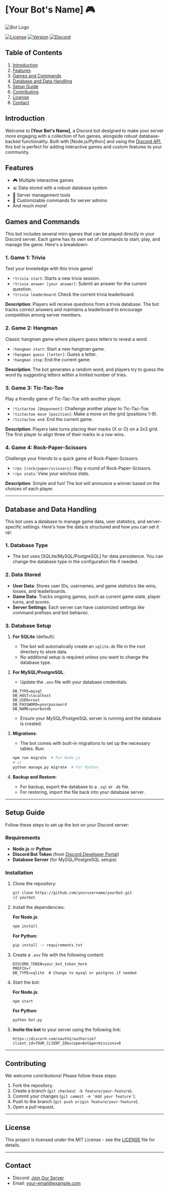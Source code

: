 # [Your Bot's Name] 🎮

![Bot Logo](path/to/your/image.png)

[![License](https://img.shields.io/github/license/yourusername/yourbot)](https://github.com/yourusername/yourbot/blob/main/LICENSE)
[![Version](https://img.shields.io/badge/version-1.0-blue)](https://github.com/yourusername/yourbot/releases)
[![Discord](https://img.shields.io/discord/your-discord-server-id?color=blue&label=Join%20Discord)](https://discord.gg/your-discord-invite)

## Table of Contents

1. [Introduction](#introduction)
2. [Features](#features)
3. [Games and Commands](#games-and-commands)
4. [Database and Data Handling](#database-and-data-handling)
5. [Setup Guide](#setup-guide)
6. [Contributing](#contributing)
7. [License](#license)
8. [Contact](#contact)

## Introduction

Welcome to **[Your Bot's Name]**, a Discord bot designed to make your server more engaging with a collection of fun games, alongside robust database-backed functionality. Built with [Node.js/Python] and using the [Discord API](https://discord.com/developers/docs/intro), this bot is perfect for adding interactive games and custom features to your community.

## Features

- 🎮 Multiple interactive games
- 📊 Data stored with a robust database system
- 🔨 Server management tools
- 💬 Customizable commands for server admins
- And much more!

## Games and Commands

This bot includes several mini-games that can be played directly in your Discord server. Each game has its own set of commands to start, play, and manage the game. Here's a breakdown:

### 1. **Game 1: Trivia**

Test your knowledge with this trivia game!

- `!trivia start`: Starts a new trivia session.
- `!trivia answer [your answer]`: Submit an answer for the current question.
- `!trivia leaderboard`: Check the current trivia leaderboard.

**Description**: Players will receive questions from a trivia database. The bot tracks correct answers and maintains a leaderboard to encourage competition among server members.

### 2. **Game 2: Hangman**

Classic hangman game where players guess letters to reveal a word.

- `!hangman start`: Start a new hangman game.
- `!hangman guess [letter]`: Guess a letter.
- `!hangman stop`: End the current game.

**Description**: The bot generates a random word, and players try to guess the word by suggesting letters within a limited number of tries.

### 3. **Game 3: Tic-Tac-Toe**

Play a friendly game of Tic-Tac-Toe with another player.

- `!tictactoe [@opponent]`: Challenge another player to Tic-Tac-Toe.
- `!tictactoe move [position]`: Make a move on the grid (positions 1-9).
- `!tictactoe end`: End the current game.

**Description**: Players take turns placing their marks (X or O) on a 3x3 grid. The first player to align three of their marks in a row wins.

### 4. **Game 4: Rock-Paper-Scissors**

Challenge your friends to a quick game of Rock-Paper-Scissors.

- `!rps [rock/paper/scissors]`: Play a round of Rock-Paper-Scissors.
- `!rps stats`: View your win/loss stats.

**Description**: Simple and fun! The bot will announce a winner based on the choices of each player.

---

## Database and Data Handling

This bot uses a database to manage game data, user statistics, and server-specific settings. Here's how the data is structured and how you can set it up:

### 1. **Database Type**
- The bot uses [SQLite/MySQL/PostgreSQL] for data persistence. You can change the database type in the configuration file if needed.

### 2. **Data Stored**
- **User Data**: Stores user IDs, usernames, and game statistics like wins, losses, and leaderboards.
- **Game Data**: Tracks ongoing games, such as current game state, player turns, and scores.
- **Server Settings**: Each server can have customized settings like command prefixes and bot behavior.

### 3. **Database Setup**

1. **For SQLite** (default):
    - The bot will automatically create an `sqlite.db` file in the root directory to store data.
    - No additional setup is required unless you want to change the database type.

2. **For MySQL/PostgreSQL**:
    - Update the `.env` file with your database credentials:

    ```env
    DB_TYPE=mysql
    DB_HOST=localhost
    DB_USER=root
    DB_PASSWORD=yourpassword
    DB_NAME=yourbotdb
    ```

    - Ensure your MySQL/PostgreSQL server is running and the database is created.

3. **Migrations**:
    - The bot comes with built-in migrations to set up the necessary tables. Run:

    ```bash
    npm run migrate  # For Node.js
    # or
    python manage.py migrate  # For Python
    ```

4. **Backup and Restore**:
    - For backup, export the database to a `.sql` or `.db` file.
    - For restoring, import the file back into your database server.

---

## Setup Guide

Follow these steps to set up the bot on your Discord server:

### Requirements

- **Node.js** or **Python**
- **Discord Bot Token** (from [Discord Developer Portal](https://discord.com/developers/applications))
- **Database Server** (for MySQL/PostgreSQL setups)

### Installation

1. Clone the repository:

    ```bash
    git clone https://github.com/yourusername/yourbot.git
    cd yourbot
    ```

2. Install the dependencies:

    **For Node.js**:

    ```bash
    npm install
    ```

    **For Python**:

    ```bash
    pip install -r requirements.txt
    ```

3. Create a `.env` file with the following content:

    ```env
    DISCORD_TOKEN=your_bot_token_here
    PREFIX=!
    DB_TYPE=sqlite  # Change to mysql or postgres if needed
    ```

4. Start the bot:

    **For Node.js**:

    ```bash
    npm start
    ```

    **For Python**:

    ```bash
    python bot.py
    ```

5. **Invite the bot** to your server using the following link:

    ```url
    https://discord.com/oauth2/authorize?client_id=YOUR_CLIENT_ID&scope=bot&permissions=8
    ```

---

## Contributing

We welcome contributions! Please follow these steps:

1. Fork the repository.
2. Create a branch (`git checkout -b feature/your-feature`).
3. Commit your changes (`git commit -m 'Add your feature'`).
4. Push to the branch (`git push origin feature/your-feature`).
5. Open a pull request.

---

## License

This project is licensed under the MIT License - see the [LICENSE](https://github.com/yourusername/yourbot/blob/main/LICENSE) file for details.

---

## Contact

- Discord: [Join Our Server](https://discord.gg/your-invite-link)
- Email: your-email@example.com

